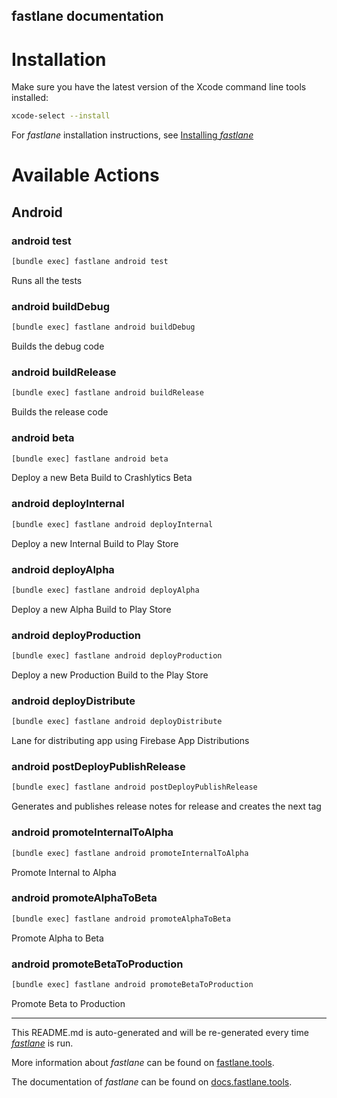 fastlane documentation
----

# Installation

Make sure you have the latest version of the Xcode command line tools installed:

```sh
xcode-select --install
```

For _fastlane_ installation instructions, see [Installing _fastlane_](https://docs.fastlane.tools/#installing-fastlane)

# Available Actions

## Android

### android test

```sh
[bundle exec] fastlane android test
```

Runs all the tests

### android buildDebug

```sh
[bundle exec] fastlane android buildDebug
```

Builds the debug code

### android buildRelease

```sh
[bundle exec] fastlane android buildRelease
```

Builds the release code

### android beta

```sh
[bundle exec] fastlane android beta
```

Deploy a new Beta Build to Crashlytics Beta

### android deployInternal

```sh
[bundle exec] fastlane android deployInternal
```

Deploy a new Internal Build to Play Store

### android deployAlpha

```sh
[bundle exec] fastlane android deployAlpha
```

Deploy a new Alpha Build to Play Store

### android deployProduction

```sh
[bundle exec] fastlane android deployProduction
```

Deploy a new Production Build to the Play Store

### android deployDistribute

```sh
[bundle exec] fastlane android deployDistribute
```

Lane for distributing app using Firebase App Distributions

### android postDeployPublishRelease

```sh
[bundle exec] fastlane android postDeployPublishRelease
```

Generates and publishes release notes for release and creates the next tag

### android promoteInternalToAlpha

```sh
[bundle exec] fastlane android promoteInternalToAlpha
```

Promote Internal to Alpha

### android promoteAlphaToBeta

```sh
[bundle exec] fastlane android promoteAlphaToBeta
```

Promote Alpha to Beta

### android promoteBetaToProduction

```sh
[bundle exec] fastlane android promoteBetaToProduction
```

Promote Beta to Production

----

This README.md is auto-generated and will be re-generated every time [_fastlane_](https://fastlane.tools) is run.

More information about _fastlane_ can be found on [fastlane.tools](https://fastlane.tools).

The documentation of _fastlane_ can be found on [docs.fastlane.tools](https://docs.fastlane.tools).
